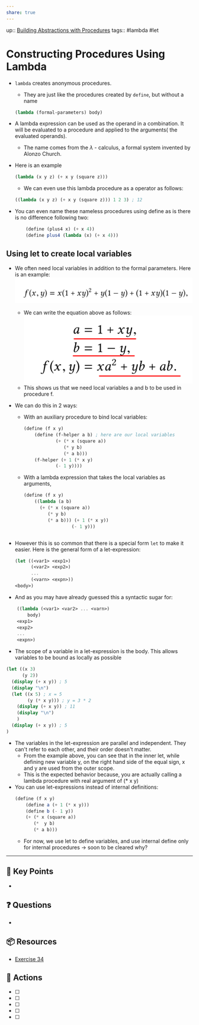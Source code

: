 ```yaml
---
share: true
---
```

up:: [Building Abstractions with Procedures](./Building%20Abstractions%20with%20Procedures.md)
tags:: #lambda #let

# Constructing Procedures Using Lambda
- `lambda` creates anonymous procedures.
	- They are just like the procedures created by `define`, but without a name
	 ```Scheme
	(lambda (formal-parameters) body)
	```

- A lambda expression can be used as the operand in a combination. It will be evaluated to a procedure and applied to the arguments( the evaluated operands).
	- The name comes from the $\lambda$ - calculus, a formal system invented by Alonzo Church.
	
- Here is an example
	 ```Scheme
	(lambda (x y z) (+ x y (square z)))
	```
	- We can even use this lambda procedure as a operator as follows:
	 ```Scheme
	((lambda (x y z) (+ x y (square z))) 1 2 3) ; 12
	```

- You can even name these nameless procedures using define as is there is no difference following two:
	```Scheme
		(define (plus4 x) (+ x 4))
		(define plus4 (lambda (x) (+ x 4)))
	```

## Using let to create local variables
- We often need local variables in addition to the formal parameters. Here is an example:
	 ![Pasted image 20230616214352.png](./40-referenceVAULTS/Resource%20Library/Images/Pasted%20image%2020230616214352.png)
	 - We can write the equation above as follows:
				 ![300](./40-referenceVAULTS/Resource%20Library/Images/Pasted%20image%2020230616214445.png)
	 - This shows us that we need local variables a and b to be used in procedure f.

- We can do this in 2 ways:
	- With an auxiliary procedure to bind local variables:
	
		```Scheme
	  (define (f x y)
			(define (f-helper a b) ; here are our local variables
				    (+ (* x (square a))
				       (* y b)
				       (* a b)))
			(f-helper (+ 1 (* x y)
		            (- 1 y))))
	  ```
	  
	- With a lambda expression that takes the local variables as arguments, 
	  ```Scheme
	  (define (f x y)
		  ((lambda (a b)
		    (+ (* x (square a))
		       (* y b)
		       (* a b))) (+ 1 (* x y))
		                (- 1 y)))
	 ```
	
- However this is so common that there is a special form `let` to make it easier. Here is the general form of a let-expression:
	```Scheme
	(let ((<var1> <exp1>)
		  (<var2> <exp2>)
		  ...
		  (<varn> <expn>))
	<body>)
	```
- And as you may have already guessed this a syntactic sugar for:

```Scheme
	((lambda (<var1> <var2> ... <varn>)
		body)
	<exp1>
	<exp2>
	...
	<expn>)
```

- The scope of a variable in a let-expression is the body. This allows variables to be bound as locally as possible
```Scheme
(let ((x 3)
      (y 2))
  (display (+ x y)) ; 5
  (display "\n")
  (let ((x 5) ; x = 5
        (y (* x y))) ; y = 3 * 2
    (display (+ x y)) ; 11
    (display "\n")
    )
  (display (+ x y)) ; 5
)
```
- The variables in the let-expression are parallel and independent. They can't refer to each other, and their order doesn't matter.
	- From the example above, you can see that in the inner let, while defining new variable y, on the right hand side of the equal sign, x and y are used from the outer scope.
	- This is the expected behavior because, you are actually calling a lambda procedure with real argument of (* x y)
- You can use let-expressions instead of internal definitions:
	```Scheme
	(define (f x y)
		(define a (+ 1 (* x y)))
		(define b (- 1 y))
		(+ (* x (square a))
		   (*  y b)
		   (* a b)))
	```
	- For now, we use let to define variables, and use internal define only for internal procedures -> soon to be cleared why?
---

## 🔑 Key Points
- 
## ❓ Questions
- 
## 📦 Resources
- [Exercise 34](SICPE%201.34.md)
## 🎯 Actions
- [ ] 
- [ ] 
- [ ] 
- [ ] 
- [ ] 